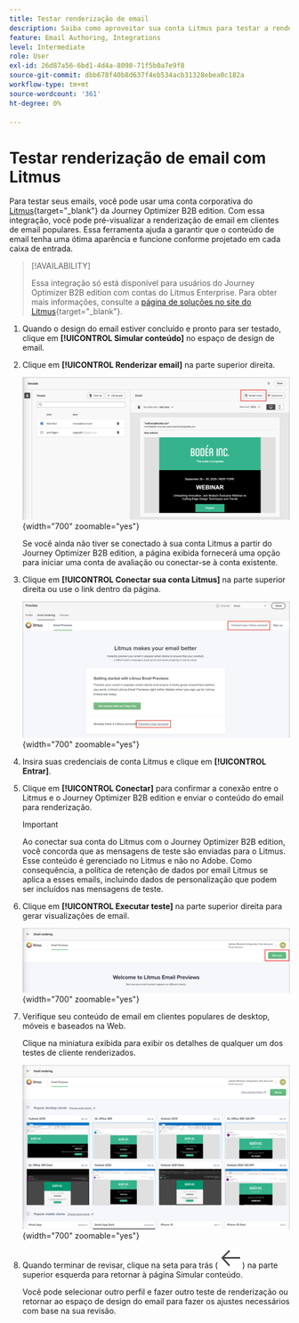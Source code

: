 ```yaml
---
title: Testar renderização de email
description: Saiba como aproveitar sua conta Litmus para testar a renderização de emails no Journey Optimizer B2B edition.
feature: Email Authoring, Integrations
level: Intermediate
role: User
exl-id: 26d87a56-6bd1-4d4a-8090-71f5b0a7e9f8
source-git-commit: dbb678f40b8d637f4eb534acb31328ebea0c182a
workflow-type: tm+mt
source-wordcount: '361'
ht-degree: 0%

---
```


# Testar renderização de email com Litmus

Para testar seus emails, você pode usar uma conta corporativa do [Litmus](https://www.litmus.com/email-testing){target="_blank"} da Journey Optimizer B2B edition. Com essa integração, você pode pré-visualizar a renderização de email em clientes de email populares. Essa ferramenta ajuda a garantir que o conteúdo de email tenha uma ótima aparência e funcione conforme projetado em cada caixa de entrada.

>[!AVAILABILITY]
>
>Essa integração só está disponível para usuários do Journey Optimizer B2B edition com contas do Litmus Enterprise. Para obter mais informações, consulte a [página de soluções no site do Litmus](https://www.litmus.com/solutions/esp/adobe-journey-optimizer){target="_blank"}.

1. Quando o design do email estiver concluído e pronto para ser testado, clique em **[!UICONTROL Simular conteúdo]** no espaço de design de email.

1. Clique em **[!UICONTROL Renderizar email]** na parte superior direita.

   ![Botão Renderizar email](./assets/email-simulate-render-button.png){width="700" zoomable="yes"}

   Se você ainda não tiver se conectado à sua conta Litmus a partir do Journey Optimizer B2B edition, a página exibida fornecerá uma opção para iniciar uma conta de avaliação ou conectar-se à conta existente.

1. Clique em **[!UICONTROL Conectar sua conta Litmus]** na parte superior direita ou use o link dentro da página.

   ![Conectar sua conta Litmus](./assets/email-simulate-render-litmus-connect.png){width="700" zoomable="yes"}

1. Insira suas credenciais de conta Litmus e clique em **[!UICONTROL Entrar]**.

1. Clique em **[!UICONTROL Conectar]** para confirmar a conexão entre o Litmus e o Journey Optimizer B2B edition e enviar o conteúdo do email para renderização.

   >[!IMPORTANT]
   >
   >Ao conectar sua conta do Litmus com o Journey Optimizer B2B edition, você concorda que as mensagens de teste são enviadas para o Litmus. Esse conteúdo é gerenciado no Litmus e não no Adobe. Como consequência, a política de retenção de dados por email Litmus se aplica a esses emails, incluindo dados de personalização que podem ser incluídos nas mensagens de teste.

1. Clique em **[!UICONTROL Executar teste]** na parte superior direita para gerar visualizações de email.

   ![Executar um teste de renderização Litmus](./assets/email-simulate-render-litmus-run-test.png){width="700" zoomable="yes"}

1. Verifique seu conteúdo de email em clientes populares de desktop, móveis e baseados na Web.

   Clique na miniatura exibida para exibir os detalhes de qualquer um dos testes de cliente renderizados.

   ![Visualizações de email Litmus](./assets/email-simulate-render-litmus-previews.png){width="700" zoomable="yes"}

1. Quando terminar de revisar, clique na seta para trás ( ![ícone Mostrar ou ocultar filtros](../../assets/do-not-localize/icon_back-arrow.svg) ) na parte superior esquerda para retornar à página Simular conteúdo.

   Você pode selecionar outro perfil e fazer outro teste de renderização ou retornar ao espaço de design do email para fazer os ajustes necessários com base na sua revisão.

